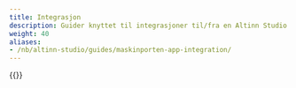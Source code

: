 ```yaml
---
title: Integrasjon
description: Guider knyttet til integrasjoner til/fra en Altinn Studio app.
weight: 40
aliases:
- /nb/altinn-studio/guides/maskinporten-app-integration/
---
```


{{<children />}}